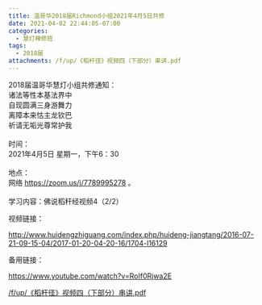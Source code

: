 ```yaml
---
title: 温哥华2018届Richmond小组2021年4月5日共修
date: 2021-04-02 22:44:05-07:00
categories:
  - 慧灯禅修班
tags:
  - 2018届
attachments: /f/up/《稻杆径》视频四（下部分）串讲.pdf
---
```

2018届温哥华慧灯小组共修通知：\
诸法等性本基法界中\
自现圆满三身游舞力\
离障本来怙主龙钦巴\
祈请无垢光尊常护我\
\
时间：\
2021年4月5日 星期一，下午6：30\
\
地点：\
网络 <https://zoom.us/j/7789995278> 。\
\
学习内容：佛说稻秆经视频4（2/2）

视频链接：

<http://www.huidengzhiguang.com/index.php/huideng-jiangtang/2016-07-21-09-15-04/2017-01-20-04-20-16/1704-l16129>

备用链接：

<https://www.youtube.com/watch?v=RoIf0Rjwa2E>

[/f/up/《稻杆径》视频四（下部分）串讲.pdf](https://s3.ca-central-1.wasabisys.com/hddata/f.huidengchanxiu.net/hdv/f/up/《稻杆径》视频四（下部分）串讲.pdf)